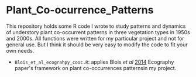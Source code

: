 Plant_Co-ocurrence_Patterns
==========================

This repository holds some R code I wrote to study patterns and dynamics of understory plant co-occurrent patterns in three vegetation types in 1950s and 2000s. All functions were written for my particular project and not for general use. But I think it should be very easy to modify the code to fit your own needs.

- `Blois_et_al_ecograhpy_cooc.R`: applies Blois *et al* [2014](http://onlinelibrary.wiley.com/doi/10.1111/ecog.00779/abstract) Ecography paper's framework on plant co-occurrences patternsin my project.
